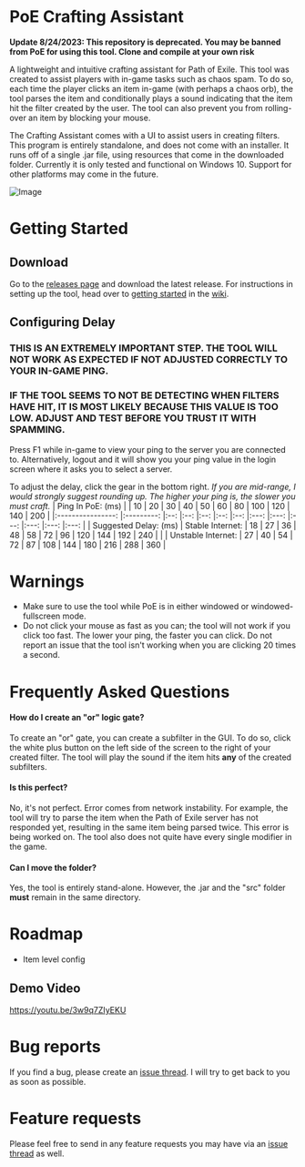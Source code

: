 # PoE Crafting Assistant

**Update 8/24/2023: This repository is deprecated. You may be banned from PoE for using this tool. Clone and compile at your own risk**

A lightweight and intuitive crafting assistant for Path of Exile. This tool was created to assist players with in-game tasks such as chaos spam. To do so, each time the player clicks an item in-game (with perhaps a chaos orb), the tool parses the item and conditionally plays a sound indicating that the item hit the filter created by the user. The tool can also prevent you from rolling-over an item by blocking your mouse.

The Crafting Assistant comes with a UI to assist users in creating filters. This program is entirely standalone, and does not come with an installer. It runs off of a single .jar file, using resources that come in the downloaded folder. Currently it is only tested and functional on Windows 10. Support for  other platforms may come in the future.

![Image](https://i.imgur.com/QSLlMso.jpg)

# Getting Started

## Download
Go to the [releases page](https://github.com/CharlieBaird/PoECraftingAssistant/releases) and download the latest release. For instructions in setting up the tool, head over to [getting started](https://github.com/CharlieBaird/PoECraftingAssistant/wiki/1.-Getting-Started) in the [wiki](https://github.com/CharlieBaird/PoECraftingAssistant/wiki).

## Configuring Delay
### **THIS IS AN EXTREMELY IMPORTANT STEP. THE TOOL WILL NOT WORK AS EXPECTED IF NOT ADJUSTED CORRECTLY TO YOUR IN-GAME PING.**
### **IF THE TOOL SEEMS TO NOT BE DETECTING WHEN FILTERS HAVE HIT, IT IS MOST LIKELY BECAUSE THIS VALUE IS TOO LOW. ADJUST AND TEST BEFORE YOU TRUST IT WITH SPAMMING.**

Press F1 while in-game to view your ping to the server you are connected to. Alternatively, logout and it will show you your ping value in the login screen where it asks you to select a server.

To adjust the delay, click the gear in the bottom right. *If you are mid-range, I would strongly suggest rounding up. The higher your ping is, the slower you must craft.*
|   Ping In PoE: (ms)  	|           	| 10 	| 20 	| 30 	| 40 	| 50 	|  60 	|  80 	| 100 	| 120 	| 140 	| 200 	|
|:----------------:	|:---------:	|:--:	|:--:	|:--:	|:--:	|:--:	|:---:	|:---:	|:---:	|:---:	|:---:	|:---:	|
| Suggested Delay: (ms) 	|  Stable Internet:  	| 18 	| 27 	| 36 	| 48 	| 58 	|  72 	|  96 	| 120 	| 144 	| 192 	| 240 	|
|                  	| Unstable Internet: 	| 27 	| 40 	| 54 	| 72 	| 87 	| 108 	| 144 	| 180 	| 216 	| 288 	| 360 	|

# Warnings
- Make sure to use the tool while PoE is in either windowed or windowed-fullscreen mode.
- Do not click your mouse as fast as you can; the tool will not work if you click too fast. The lower your ping, the faster you can click. Do not report an issue that the tool isn't working when you are clicking 20 times a second.

# Frequently Asked Questions

#### How do I create an "or" logic gate?
To create an "or" gate, you can create a subfilter in the GUI. To do so, click the white plus button on the left side of the screen to the right of your created filter. The tool will play the sound if the item hits **any** of the created subfilters.

#### Is this perfect?
No, it's not perfect. Error comes from network instability. For example, the tool will try to parse the item when the Path of Exile server has not responded yet, resulting in the same item being parsed twice. This error is being worked on. The tool also does not quite have every single modifier in the game.

#### Can I move the folder?
Yes, the tool is entirely stand-alone. However, the .jar and the "src" folder **must** remain in the same directory.

# Roadmap
- Item level config

## Demo Video
https://youtu.be/3w9q7ZIyEKU

# Bug reports
If you find a bug, please create an [issue thread](https://github.com/CharlieBaird/PoECraftingAssistant/issues/new). I will try to get back to you as soon as possible.

# Feature requests
Please feel free to send in any feature requests you may have via an [issue thread](https://github.com/CharlieBaird/PoECraftingAssistant/issues/new) as well.

